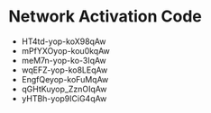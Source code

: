 # Network Activation Code
* HT4td-yop-koX98qAw
* mPfYXOyop-kou0kqAw
* meM7n-yop-ko-3IqAw
* wqEFZ-yop-ko8LEqAw
* EngfQeyop-koFuMqAw
* qGHtKuyop_ZznOIqAw
* yHTBh-yop9ICiG4qAw